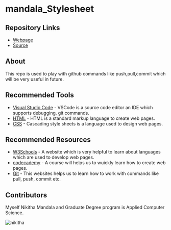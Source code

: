# mandala_Stylesheet

## Repository Links

- [Webpage](https://nikithamandala.github.io/mandala_Stylesheet/)
- [Source](https://github.com/nikithamandala/mandala_Stylesheet)

## About

This repo is used to play with github commands like push,pull,commit which will be very useful in future.

## Recommended Tools

- [Visual Studio Code](https://code.visualstudio.com/) - VSCode is a source code editor an IDE which supports debugging, git commands.
- [HTML](https://html.com/) - HTML is a standard markup language to create web pages.
- [CSS](https://css-tricks.com/) - Cascading style sheets is a language used to design web pages.

## Recommended Resources

- [W3Schools](https://www.w3schools.com/) - A website which is very helpful to learn about languages which are used to develop web pages.
- [codecademy](https://www.codecademy.com/learn/learn-html) - A course will helps us to wuickly learn how to create web pages.
- [Git](https://git-scm.com/) - This websites helps us to learn how to work with commands like pull, push, commit etc.

## Contributors

Myself Nikitha Mandala and Graduate Degree program is Applied Computer Science.

![nikitha](https://user-images.githubusercontent.com/46698750/51775257-bab5e700-20ba-11e9-823b-54a11683cfe3.jpeg)
